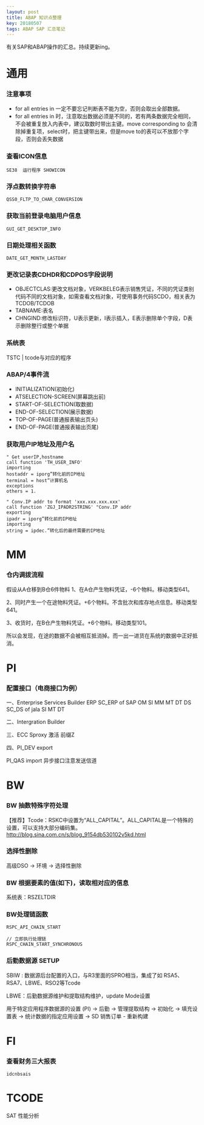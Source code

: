 ```yaml
---
layout: post
title: ABAP 知识点整理
key: 20180507
tags: ABAP SAP 汇总笔记
---
```


有关SAP和ABAP操作的汇总。持续更新ing。

<!--more-->
# 通用

### 注意事项
- for all entries in 一定不要忘记判断表不能为空，否则会取出全部数据。
- for all entries in 时，注意取出数据必须是不同的，若有两条数据完全相同，不会被重复放入内表中，建议取数时带出主键。move corresponding to 会清除掉重复项，select时，把主键带出来，但是move to的表可以不放那个字段，否则会丢失数据

### 查看ICON信息

```
SE38  运行程序 SHOWICON
```

### 浮点数转换字符串

```
QSS0_FLTP_TO_CHAR_CONVERSION
```

### 获取当前登录电脑用户信息

```
GUI_GET_DESKTOP_INFO
```

### 日期处理相关函数
```
DATE_GET_MONTH_LASTDAY
```


### 更改记录表CDHDR和CDPOS字段说明
- OBJECTCLAS:更改文档对象，VERKBELEG表示销售凭证，不同的凭证类别代码不同的文档对象，如需查看文档对象，可使用事务代码SCDO，相关表为TCDOB/TCDOB
- TABNAME:表名
- CHNGIND:修改标识符，U表示更新，I表示插入，E表示删除单个字段，D表示删除整行或整个单据

### 系统表
TSTC | tcode与对应的程序

### ABAP/4事件流
- INITIALIZATION(初始化)
- ATSELECTION-SCREEN(屏幕跳出前)
- START-OF-SELECTION(取数据)
- END-OF-SELECTION(展示数据)
- TOP-OF-PAGE(普通报表输出页头)
- END-OF-PAGE(普通报表输出页尾)

### 获取用户IP地址及用户名
```
" Get userIP,hostname
call function 'TH_USER_INFO' 
importing
hostaddr = iporg”转化前的IP地址
terminal = host”计算机名
exceptions
others = 1.

" Conv.IP addr to format 'xxx.xxx.xxx.xxx'
call function 'ZGJ_IPADR2STRING' "Conv.IP addr
exporting
ipadr = iporg”转化前的IP地址
importing
string = ipdec.”转化后的最终需要的IP地址
```
# MM
### 仓内调拨流程
假设从A仓移到B仓6件物料
1、在A仓产生物料凭证，-6个物料。移动类型641。

2、同时产生一个在途物料凭证。+6个物料。不含批次和库存地点信息。移动类型641。

3、收货时，在B仓产生物料凭证。+6个物料。移动类型101。

所以会发现，在途的数据不会被相互抵消掉。而一出一进货在系统的数据中正好抵消。

# PI
### 配置接口（电商接口为例）
一、Enterprise Services Builder
ERP SC_ERP of SAP  OM SI MM MT DT
DS SC_DS of jala    SI MT DT

二、Intergration Builder

三、ECC Sproxy 激活 前缀Z  

四、PI_DEV export  

PI_QAS import 异步接口注意发送信道


# BW
### BW 抽数特殊字符处理
【推荐】Tcode：RSKC中设置为“ALL_CAPITAL”。ALL_CAPITAL是一个特殊的设置，可以支持大部分编码集。http://blog.sina.com.cn/s/blog_9154db530102v5kd.html

### 选择性删除
高级DSO -> 环境 -> 选择性删除

### BW 根据要素的值(如下)，读取相对应的信息
系统表：RSZELTDIR  

### BW处理链函数
```
RSPC_API_CHAIN_START

// 立即执行处理链
RSPC_CHAIN_START_SYNCHRONOUS 
```

### 后勤数据源 SETUP
SBIW : 数据源后台配置的入口，与R3里面的SPRO相当，集成了如 RSA5、RSA7、LBWE、RSO2等Tcode

LBWE：后勤数据源维护和提取结构维护，update Mode设置

用于特定应用程序数据源的设置 (PI) -> 后勤 -> 管理提取结构 -> 初始化 -> 填充设置表 -> 统计数据的指定应用设置 -> SD 销售订单 - 重新构建

# FI
### 查看财务三大报表
```
idcnbsais
```

# TCODE
SAT 性能分析